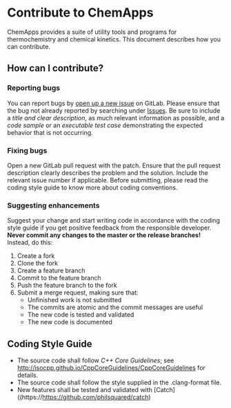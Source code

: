 # Contribute to ChemApps

ChemApps provides a suite of utility tools and programs for thermochemistry
and chemical kinetics. This document describes how you can contribute.

## How can I contribute?

### Reporting bugs

You can report bugs by [open up a new issue](https://gitlab.com/stigrs/chemapps/issues/new) 
on GitLab. Please ensure that the bug not already reported by searching under
[Issues](https://gitlab.com/stigrs/chemapps/issues). Be sure to include a *title 
and clear description*, as much relevant information as possible, and a *code 
sample* or an *executable test case* demonstrating the expected behavior that is 
not occurring. 

### Fixing bugs

Open a new GitLab pull request with the patch. Ensure that the pull request
description clearly describes the problem and the solution. Include the relevant
issue number if applicable. Before submitting, please read the coding style 
guide to know more about coding conventions.

### Suggesting enhancements

Suggest your change and start writing code in accordance with the coding 
style guide if you get positive feedback from the responsible developer. 
**Never commit any changes to the master or the release branches!** Instead,
do this:
1. Create a fork
2. Clone the fork
3. Create a feature branch
4. Commit to the feature branch
5. Push the feature branch to the fork
6. Submit a merge request, making sure that:
    * Unfinished work is not submitted
    * The commits are atomic and the commit messages are useful
    * The new code is tested and validated
    * The new code is documented

## Coding Style Guide
* The source code shall follow *C++ Core Guidelines*;
see http://isocpp.github.io/CppCoreGuidelines/CppCoreGuidelines for details. 
* The source code shall follow the style supplied in the .clang-format file.
* New features shall be tested and validated with [Catch]((https://https://github.com/philsquared/catch)
